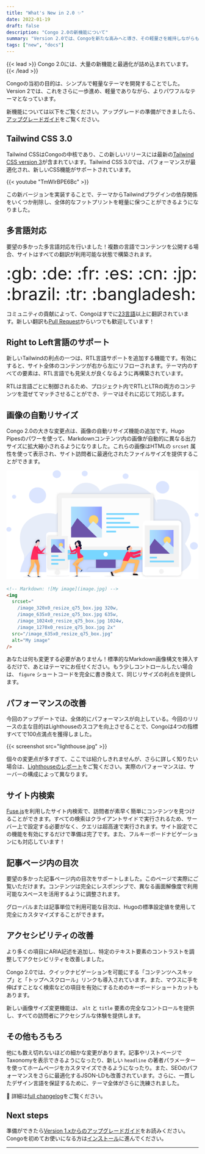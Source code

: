 ```yaml
---
title: "What's New in 2.0 ✨"
date: 2022-01-19
draft: false
description: "Congo 2.0の新機能について"
summary: "Version 2.0では、Congoを新たな高みへと導き、その軽量さを維持しながらも、テーマをさらに強力なものにしています。"
tags: ["new", "docs"]
---
```


{{< lead >}}
Congo 2.0には、大量の新機能と最適化が詰め込まれています。
{{< /lead >}}

Congoの当初の目的は、シンプルで軽量なテーマを開発することでした。Version 2では、これをさらに一歩進め、軽量でありながら、よりパワフルなテーマとなっています。

新機能については以下をご覧ください。アップグレードの準備ができましたら、[アップグレードガイド]()をご覧ください。

## Tailwind CSS 3.0

Tailwind CSSはCongoの中核であり、この新しいリリースには最新の[Tailwind CSS version 3](https://tailwindcss.com/blog/tailwindcss-v3)が含まれています。Tailwind CSS 3.0では、パフォーマンスが最適化され、新しいCSS機能がサポートされています。

{{< youtube "TmWIrBPE6Bc" >}}

この新バージョンを実装することで、テーマからTailwindプラグインの依存関係をいくつか削除し、全体的なフットプリントを軽量に保つことができるようになりました。

## 多言語対応

要望の多かった多言語対応を行いました！複数の言語でコンテンツを公開する場合、サイトはすべての翻訳が利用可能な状態で構築されます。

<div class="text-2xl text-center" style="font-size: 2.8rem">:gb: :de: :fr: :es: :cn: :jp: :brazil: :tr: :bangladesh:</div>

コミュニティの貢献によって、Congoはすでに[23言語](https://github.com/jpanther/congo/tree/dev/i18n)以上に翻訳されています。新しい翻訳も[Pull Request](https://github.com/jpanther/congo/pulls)からいつでも歓迎しています！

## Right to Left言語のサポート

新しいTailwindの利点の一つは、RTL言語サポートを追加する機能です。有効にすると、サイト全体のコンテンツが右から左にリフローされます。テーマ内のすべての要素は、RTL言語でも見栄えが良くなるように再構築されています。

RTLは言語ごとに制御されるため、プロジェクト内でRTLとLTRの両方のコンテンツを混ぜてマッチさせることができ、テーマはそれに応じて対応します。

## 画像の自動リサイズ

Congo 2.0の大きな変更点は、画像の自動リサイズ機能の追加です。Hugo Pipesのパワーを使って、Markdownコンテンツ内の画像が自動的に異なる出力サイズに拡大縮小されるようになりました。これらの画像はHTMLの `srcset` 属性を使って表示され、サイト訪問者に最適化されたファイルサイズを提供することができます。

![](image-resizing.png)

```html
<!-- Markdown: ![My image](image.jpg) -->
<img
  srcset="
    /image_320x0_resize_q75_box.jpg 320w,
    /image_635x0_resize_q75_box.jpg 635w,
    /image_1024x0_resize_q75_box.jpg 1024w,
    /image_1270x0_resize_q75_box.jpg 2x"
  src="/image_635x0_resize_q75_box.jpg"
  alt="My image"
/>
```

あなたは何も変更する必要がありません！標準的なMarkdown画像構文を挿入するだけで、あとはテーマにお任せください。もう少しコントロールしたい場合は、 `figure` ショートコードを完全に書き換えて、同じリサイズの利点を提供します。

## パフォーマンスの改善

今回のアップデートでは、全体的にパフォーマンスが向上している。今回のリリースの主な目的はLighthouseのスコアを向上させることで、Congoは4つの指標すべてで100点満点を獲得しました。

{{< screenshot src="lighthouse.jpg" >}}

個々の変更点が多すぎて、ここでは紹介しきれませんが、さらに詳しく知りたい場合は、[Lighthouseのレポート](lighthouse.html)をご覧ください。実際のパフォーマンスは、サーバーの構成によって異なります。

## サイト内検索

[Fuse.js](https://fusejs.io)を利用したサイト内検索で、訪問者が素早く簡単にコンテンツを見つけることができます。すべての検索はクライアントサイドで実行されるため、サーバー上で設定する必要がなく、クエリは超高速で実行されます。サイト設定でこの機能を有効にするだけで準備は完了です。また、フルキーボードナビゲーションにも対応しています！

## 記事ページ内の目次

要望の多かった記事ページ内の目次をサポートしました。このページで実際にご覧いただけます。コンテンツは完全にレスポンシブで、異なる画面解像度で利用可能なスペースを活用するように調整されます。

グローバルまたは記事単位で利用可能な目次は、Hugoの標準設定値を使用して完全にカスタマイズすることができます。

## アクセシビリティの改善

より多くの項目にARIA記述を追加し、特定のテキスト要素のコントラストを調整してアクセシビリティを改善しました。

Congo 2.0では、クイックナビゲーションを可能にする「コンテンツへスキップ」と「トップへスクロール」リンクも導入されています。また、マウスに手を伸ばすことなく検索などの項目を有効にするためのキーボードショートカットもあります。

新しい画像サイズ変更機能は、 `alt` と `title` 要素の完全なコントロールを提供し、すべての訪問者にアクセシブルな体験を提供します。

## その他もろもろ

他にも数え切れないほどの細かな変更があります。記事やリストページでTaxonomyを表示できるようになったり、新しい `headline` の著者パラメーターを使ってホームページをカスタマイズできるようになったり。また、SEOのパフォーマンスをさらに最適化するJSON-LDも改善されています。さらに、一貫したデザイン言語を保証するために、テーマ全体がさらに洗練されました。

:rocket: 詳細は[full changelog](https://github.com/jpanther/congo/blob/dev/CHANGELOG.md)をご覧ください。

## Next steps

準備ができたら[Version 1.xからのアップグレードガイド]()をお読みください。Congoを初めてお使いになる方は[インストール]()に進んでください。

---
